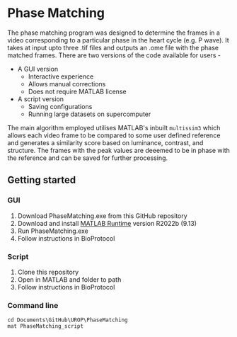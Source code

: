 # Phase Matching

The phase matching program was designed to determine the frames in a video corresponding to a particular phase in the heart cycle (e.g. P wave). It takes at input upto three .tif files and outputs an .ome file with the phase matched frames. There are two versions of the code available for users - 

- A GUI version
  - Interactive experience
  - Allows manual corrections
  - Does not require MATLAB license
- A script version
  - Saving configurations
  - Running large datasets on supercomputer

The main algorithm employed utilises MATLAB's inbuilt `multissim3` which allows each video frame to be compared to some user defined reference and generates a similarity score based on luminance, contrast, and structure. The frames with the peak values are deeemed to be in phase with the reference and can be saved for further processing.

## Getting started
### GUI
1. Download PhaseMatching.exe from this GitHub repository
2. Download and install [MATLAB Runtime](https://au.mathworks.com/products/compiler/matlab-runtime.html) version R2022b (9.13)
3. Run PhaseMatching.exe
4. Follow instructions in BioProtocol

### Script
1. Clone this repository
2. Open in MATLAB and folder to path
3. Follow instructions in BioProtocol

### Command line
```
cd Documents\GitHub\UROP\PhaseMatching
mat PhaseMatching_script
```
